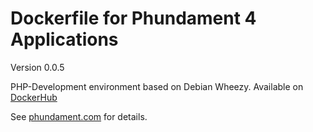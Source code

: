 Dockerfile for Phundament 4 Applications 
========================================

Version 0.0.5

PHP-Development environment based on Debian Wheezy. Available on [DockerHub](https://registry.hub.docker.com/u/phundament/docker/)

See [phundament.com](http://phundament.com) for details.


